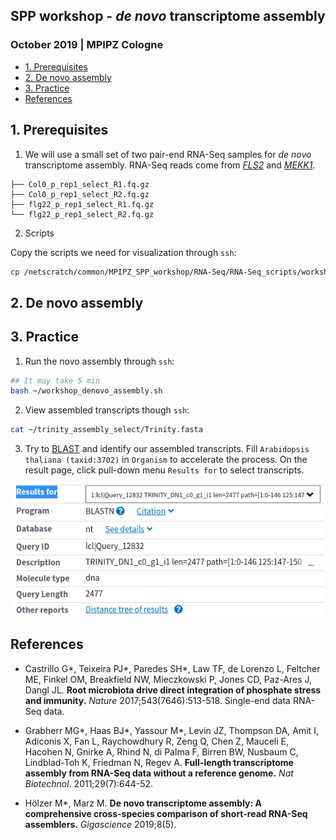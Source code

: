 ## SPP workshop - *de novo* transcriptome assembly
###  October 2019 | MPIPZ Cologne

<!-- content start -->

- [1. Prerequisites](#1-prerequisites)
- [2. De novo assembly](#2-de-novo-assembly)
- [3. Practice](#4-practice)
- [References](#references)
    
<!-- content end -->

## 1. Prerequisites

1. We will use a small set of two pair-end RNA-Seq samples for *de novo* transcriptome assembly. RNA-Seq reads come from *[FLS2](https://www.genome.jp/dbget-bin/www_bget?ath:AT5G46330)* and *[MEKK1](https://www.genome.jp/dbget-bin/www_bget?ath:AT4G08500)*.

```
├── Col0_p_rep1_select_R1.fq.gz
├── Col0_p_rep1_select_R2.fq.gz
├── flg22_p_rep1_select_R1.fq.gz
└── flg22_p_rep1_select_R2.fq.gz
```

2. Scripts

Copy the scripts we need for visualization through `ssh`:

```bash
cp /netscratch/common/MPIPZ_SPP_workshop/RNA-Seq/RNA-Seq_scripts/workshop_denovo* ~
```

## 2. De novo assembly 



## 3. Practice

1. Run the novo assembly through `ssh`:

```bash
## It may take 5 min
bash ~/workshop_denovo_assembly.sh
```

2. View assembled transcripts though `ssh`:

```bash
cat ~/trinity_assembly_select/Trinity.fasta
```

3. Try to [BLAST](https://blast.ncbi.nlm.nih.gov/Blast.cgi?PROGRAM=blastn&PAGE_TYPE=BlastSearch&LINK_LOC=blasthome) and identify our assembled transcripts. Fill `Arabidopsis thaliana (taxid:3702)` in `Organism` to accelerate the process. On the result page, click pull-down menu `Results for` to select transcripts. 

![blast_screenshot](res/blast_screenshot.png)

## References

* Castrillo G\*, Teixeira PJ\*, Paredes SH\*, Law TF, de Lorenzo L, Feltcher ME, Finkel OM, Breakfield NW, Mieczkowski P, Jones CD, Paz-Ares J, Dangl JL. **Root microbiota drive direct integration of phosphate stress and immunity.** *Nature* 2017;543(7646):513-518. Single-end data RNA-Seq data.

* Grabherr MG\*, Haas BJ\*, Yassour M\*, Levin JZ, Thompson DA, Amit I, Adiconis X, Fan L, Raychowdhury R, Zeng Q, Chen Z, Mauceli E, Hacohen N, Gnirke A, Rhind N, di Palma F, Birren BW, Nusbaum C, Lindblad-Toh K, Friedman N, Regev A. **Full-length transcriptome assembly from RNA-Seq data without a reference genome.** *Nat Biotechnol*. 2011;29(7):644-52. 

* Hölzer M\*, Marz M. **De novo transcriptome assembly: A comprehensive cross-species comparison of short-read RNA-Seq assemblers.** *Gigascience* 2019;8(5).

